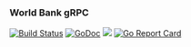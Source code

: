 ### World Bank gRPC

[![Build Status](https://travis-ci.com/eloyekunle/world-bank-grpc.svg?token=gE7ya6SNZs6o39nbGJAd&branch=master)](https://travis-ci.com/eloyekunle/world-bank-grpc)
[![GoDoc](https://godoc.org/github.com/eloyekunle/world-bank-grpc?status.svg)](https://godoc.org/github.com/eloyekunle/world-bank-grpc)
[![](https://images.microbadger.com/badges/image/playmice/world-bank-grpc.svg)](https://microbadger.com/images/playmice/world-bank-grpc "Get your own image badge on microbadger.com")
[![Go Report Card](https://goreportcard.com/badge/github.com/eloyekunle/world-bank-grpc)](https://goreportcard.com/report/github.com/eloyekunle/world-bank-grpc)
